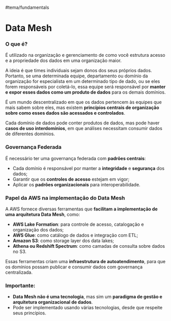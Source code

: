 #tema/fundamentals
# Data Mesh
### O que é?

É utilizado na organização e gerenciamento de como você estrutura acesso e a propriedade dos dados em uma organização maior.

A ideia é que times individuais sejam donos dos seus próprios dados. Portanto, se uma determinada equipe, departamento ou domínio da organização for especialista em um determinado tipo de dado, ou se eles forem responsáveis por coletá-lo, essa equipe será responsável por **manter e expor esses dados como um produto de dados** para os demais domínios.

É um mundo descentralizado em que os dados pertencem às equipes que mais sabem sobre eles, mas existem **princípios centrais de organização sobre como esses dados são acessados e controlados**.

Cada domínio de dados pode conter produtos de dados, mas pode haver **casos de uso interdomínios**, em que análises necessitam consumir dados de diferentes domínios.

### Governança Federada

É necessário ter uma governança federada com **padrões centrais**:
- Cada domínio é responsável por manter a **integridade** e **segurança** dos dados;
- Garantir que os **controles de acesso** estejam em vigor;
- Aplicar os **padrões organizacionais** para interoperabilidade.

### Papel da AWS na implementação do Data Mesh

A AWS fornece diversas ferramentas que **facilitam a implementação de uma arquitetura Data Mesh**, como:
- **AWS Lake Formation**: para controle de acesso, catalogação e organização dos dados;
- **AWS Glue**: como catálogo de dados e integração com ETL;
- **Amazon S3**: como storage layer dos data lakes;
- **Athena ou Redshift Spectrum**: como camadas de consulta sobre dados no S3.

Essas ferramentas criam uma **infraestrutura de autoatendimento**, para que os domínios possam publicar e consumir dados com governança centralizada.

### Importante:
- **Data Mesh não é uma tecnologia**, mas sim um **paradigma de gestão e arquitetura organizacional de dados**.
- Pode ser implementado usando várias tecnologias, desde que respeite seus princípios.